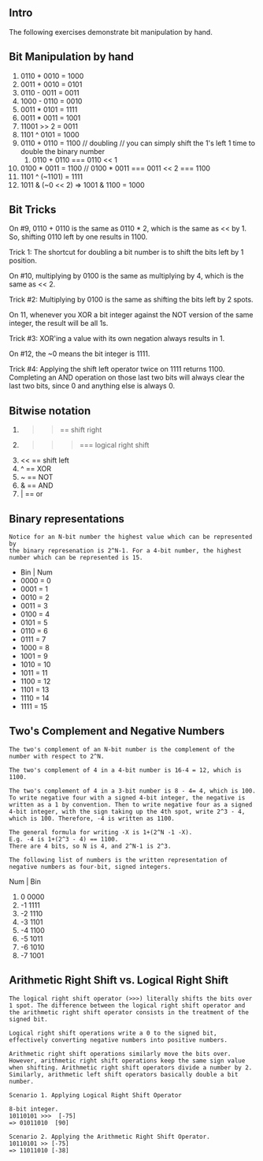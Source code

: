 ## Intro
The following exercises demonstrate bit manipulation by hand.

## Bit Manipulation by hand

1. 0110 + 0010 = 1000
2. 0011 + 0010 = 0101
3. 0110 - 0011 = 0011
4. 1000 - 0110 = 0010
5. 0011 * 0101 = 1111 
6. 0011 * 0011 = 1001
7. 11001 >> 2 = 0011
8. 1101 ^ 0101 = 1000
9. 0110 + 0110 = 1100 // doubling // you can simply shift the 1's left 1 time to double the binary number
   1. 0110 + 0110 === 0110 << 1
10. 0100 * 0011 = 1100
    // 0100 * 0011 === 0011 << 2 === 1100
11. 1101 ^ (~1101) = 1111
12. 1011 & (~0 << 2) => 1001 & 1100 = 1000

## Bit Tricks 
On #9, 0110 + 0110 is the same as 0110 * 2, which is the same as << by 1. So, shifting 0110 left by one results in 1100. 

Trick 1: The shortcut for doubling a bit number is to shift the bits left by 1 position.

On #10, multiplying by 0100 is the same as multiplying by 4, which is the same as << 2. 

Trick #2: Multiplying by 0100 is the same as shifting the bits left by 2 spots. 

On 11, whenever you XOR a bit integer against the NOT version of the same integer, the result will be all 1s. 

Trick #3:  XOR'ing a value with its own negation always results in 1. 

On #12, the ~0 means the bit integer is 1111.

Trick #4: Applying the shift left operator twice on 1111 returns 1100. Completing an AND operation on those last two bits will always clear the last two bits, since 0 and anything else is always 0. 

## Bitwise notation
1. >> == shift right
2. >>> === logical right shift 
3. << == shift left
4. ^ == XOR
5. ~ == NOT
6. & == AND
7. | == or
   
## Binary representations
    Notice for an N-bit number the highest value which can be represented by 
    the binary represenation is 2^N-1. For a 4-bit number, the highest number which can be represented is 15.
- Bin  | Num
- 0000 = 0
- 0001 = 1
- 0010 = 2
- 0011 = 3
- 0100 = 4
- 0101 = 5
- 0110 = 6
- 0111 = 7
- 1000 = 8
- 1001 = 9
- 1010 = 10
- 1011 = 11
- 1100 = 12
- 1101 = 13
- 1110 = 14 
- 1111 = 15 

## Two's Complement and Negative Numbers    
    The two's complement of an N-bit number is the complement of the number with respect to 2^N. 

    The two's complement of 4 in a 4-bit number is 16-4 = 12, which is 1100. 

    The two's complement of 4 in a 3-bit number is 8 - 4= 4, which is 100. To write negative four with a signed 4-bit integer, the negative is written as a 1 by convention. Then to write negative four as a signed 4-bit integer, with the sign taking up the 4th spot, write 2^3 - 4, which is 100. Therefore, -4 is written as 1100. 

    The general formula for writing -X is 1+(2^N -1 -X). 
    E.g. -4 is 1+(2^3 - 4) == 1100.
    There are 4 bits, so N is 4, and 2^N-1 is 2^3. 
    
    The following list of numbers is the written representation of negative numbers as four-bit, signed integers.

Num  | Bin
1. 0   0000
2. -1  1111
3. -2  1110
4. -3  1101
5. -4  1100
6. -5  1011
7. -6  1010
8. -7  1001  

## Arithmetic Right Shift vs. Logical Right Shift

    The logical right shift operator (>>>) literally shifts the bits over 1 spot. The difference between the logical right shift operator and the arithmetic right shift operator consists in the treatment of the signed bit. 

    Logical right shift operations write a 0 to the signed bit, effectively converting negative numbers into positive numbers. 

    Arithmetic right shift operations similarly move the bits over. However, arithmetic right shift operations keep the same sign value when shifting. Arithmetic right shift operators divide a number by 2. Similarly, arithmetic left shift operators basically double a bit number. 

    Scenario 1. Applying Logical Right Shift Operator 
    
    8-bit integer.
    10110101 >>>  [-75]
    => 01011010  [90]

    Scenario 2. Applying the Arithmetic Right Shift Operator. 
    10110101 >> [-75]
    => 11011010 [-38]

